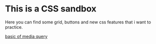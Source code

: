 # This is a CSS sandbox

Here you can find some grid, buttons and new css features that i want to practice.

[basic of media query](./mediaQuery/styles.css)
